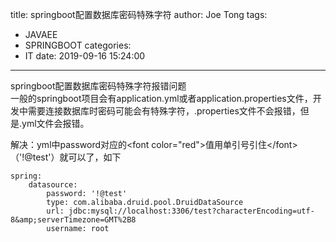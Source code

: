 title: springboot配置数据库密码特殊字符
author: Joe Tong
tags:
  - JAVAEE
  - SPRINGBOOT
categories:
  - IT
date: 2019-09-16 15:24:00
---
springboot配置数据库密码特殊字符报错问题  
一般的springboot项目会有application.yml或者application.properties文件，开发中需要连接数据库时密码可能会有特殊字符，.properties文件不会报错，但是.yml文件会报错。

解决：yml中password对应的&lt;font color="red"&gt;值用单引号引住&lt;/font&gt;（'!@test'）就可以了，如下

```
spring:
    datasource:
        password: '!@test'
        type: com.alibaba.druid.pool.DruidDataSource
        url: jdbc:mysql://localhost:3306/test?characterEncoding=utf-8&amp;serverTimezone=GMT%2B8
        username: root
```
